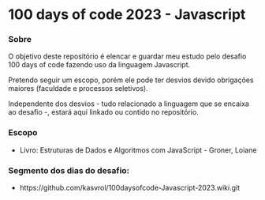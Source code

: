 <h1>100 days of code 2023 - Javascript</h1>

<h3>Sobre</h3>
<p>O objetivo deste repositório é elencar e guardar meu estudo pelo desafio 100 days of code fazendo uso da linguagem Javascript.</p>
<p>Pretendo seguir um escopo, porém ele pode ter desvios devido obrigações maiores (faculdade e processos seletivos).</p>
<p>Independente dos desvios - tudo relacionado a linguagem que se encaixa ao desafio -, estará aqui linkado ou contido no repositório.</p>

<h3>Escopo</h3>
<ul>
<li>
Livro: Estruturas de Dados e Algoritmos com JavaScript - Groner, Loiane
</li>
</ul>

<h3>Segmento dos dias do desafio:</h3>
<ul>
<li>
https://github.com/kasvrol/100daysofcode-Javascript-2023.wiki.git
</li>
</ul>


